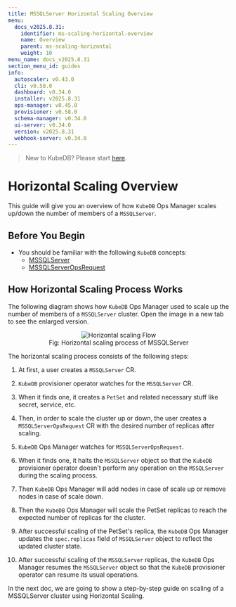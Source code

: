 ```yaml
---
title: MSSQLServer Horizontal Scaling Overview
menu:
  docs_v2025.8.31:
    identifier: ms-scaling-horizontal-overview
    name: Overview
    parent: ms-scaling-horizontal
    weight: 10
menu_name: docs_v2025.8.31
section_menu_id: guides
info:
  autoscaler: v0.43.0
  cli: v0.58.0
  dashboard: v0.34.0
  installer: v2025.8.31
  ops-manager: v0.45.0
  provisioner: v0.58.0
  schema-manager: v0.34.0
  ui-server: v0.34.0
  version: v2025.8.31
  webhook-server: v0.34.0
---
```


> New to KubeDB? Please start [here](/docs/v2025.8.31/README).

# Horizontal Scaling Overview

This guide will give you an overview of how `KubeDB` Ops Manager scales up/down the number of members of a `MSSQLServer`.

## Before You Begin

- You should be familiar with the following `KubeDB` concepts:
  - [MSSQLServer](/docs/v2025.8.31/guides/mssqlserver/concepts/mssqlserver)
  - [MSSQLServerOpsRequest](/docs/v2025.8.31/guides/mssqlserver/concepts/opsrequest)

## How Horizontal Scaling Process Works

The following diagram shows how `KubeDB` Ops Manager used to scale up the number of members of a `MSSQLServer` cluster. Open the image in a new tab to see the enlarged version.

<figure align="center">
  <img alt="Horizontal scaling Flow" src="/docs/v2025.8.31/images/day-2-operation/mssqlserver/ms-horizontal-scaling.png">
<figcaption align="center">Fig: Horizontal scaling process of MSSQLServer</figcaption>
</figure>

The horizontal scaling process consists of the following steps:

1. At first, a user creates a `MSSQLServer` CR.

2. `KubeDB` provisioner operator watches for the `MSSQLServer` CR.

3. When it finds one, it creates a `PetSet` and related necessary stuff like secret, service, etc.

4. Then, in order to scale the cluster up or down, the user creates a `MSSQLServerOpsRequest` CR with the desired number of replicas after scaling.

5. `KubeDB` Ops Manager watches for `MSSQLServerOpsRequest`.

6. When it finds one, it halts the `MSSQLServer` object so that the `KubeDB` provisioner operator doesn't perform any operation on the `MSSQLServer` during the scaling process.  

7. Then `KubeDB` Ops Manager will add nodes in case of scale up or remove nodes in case of scale down.

8. Then the `KubeDB` Ops Manager will scale the PetSet replicas to reach the expected number of replicas for the cluster.

9.  After successful scaling of the PetSet's replica, the `KubeDB` Ops Manager updates the `spec.replicas` field of `MSSQLServer` object to reflect the updated cluster state.

10. After successful scaling of the `MSSQLServer` replicas, the `KubeDB` Ops Manager resumes the `MSSQLServer` object so that the `KubeDB` provisioner operator can resume its usual operations.

In the next doc, we are going to show a step-by-step guide on scaling of a MSSQLServer cluster using Horizontal Scaling.